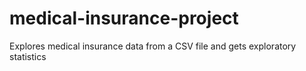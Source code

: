 # medical-insurance-project
Explores medical insurance data from a CSV file and gets exploratory statistics
